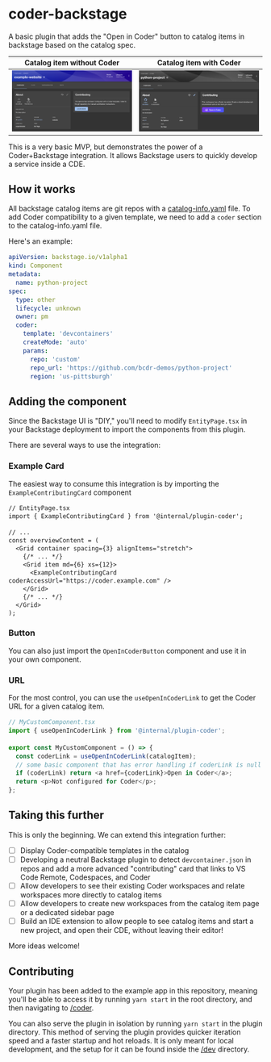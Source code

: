 # coder-backstage

A basic plugin that adds the "Open in Coder" button to catalog items in backstage based on
the catalog spec.

| Catalog item without Coder                                       | Catalog item with Coder                                    |
| ---------------------------------------------------------------- | ---------------------------------------------------------- |
| ![Screenshot without Coder](./docs/screenshot-without-coder.png) | ![Screenshot with Coder](./docs/screenshot-with-coder.png) |

This is a very basic MVP, but demonstrates the power of a Coder+Backstage integration. It allows Backstage users to quickly develop a service inside a CDE.

## How it works

All backstage catalog items are git repos with a [catalog-info.yaml](https://github.com/bcdr-demos/python-project/blob/main/catalog-info.yaml) file. To add Coder compatibility to a given template, we need to add a `coder` section to the catalog-info.yaml file.

Here's an example:

```yaml
apiVersion: backstage.io/v1alpha1
kind: Component
metadata:
  name: python-project
spec:
  type: other
  lifecycle: unknown
  owner: pm
  coder:
    template: 'devcontainers'
    createMode: 'auto'
    params:
      repo: 'custom'
      repo_url: 'https://github.com/bcdr-demos/python-project'
      region: 'us-pittsburgh'
```

## Adding the component

Since the Backstage UI is "DIY," you'll need to modify `EntityPage.tsx` in your Backstage deployment to import the components from this plugin.

There are several ways to use the integration:

### Example Card

The easiest way to consume this integration is by importing the `ExampleContributingCard` component

```tsx
// EntityPage.tsx
import { ExampleContributingCard } from '@internal/plugin-coder';

// ...
const overviewContent = (
  <Grid container spacing={3} alignItems="stretch">
    {/* ... */}
    <Grid item md={6} xs={12}>
      <ExampleContributingCard coderAccessUrl="https://coder.example.com" />
    </Grid>
    {/* ... */}
  </Grid>
);
```

### Button

You can also just import the `OpenInCoderButton` component and use it in your own component.

### URL

For the most control, you can use the `useOpenInCoderLink` to get the Coder URL for a given catalog item.

```ts
// MyCustomComponent.tsx
import { useOpenInCoderLink } from '@internal/plugin-coder';

export const MyCustomComponent = () => {
  const coderLink = useOpenInCoderLink(catalogItem);
  // some basic component that has error handling if coderLink is null
  if (coderLink) return <a href={coderLink}>Open in Coder</a>;
  return <p>Not configured for Coder</p>;
};
```

## Taking this further

This is only the beginning. We can extend this integration further:

- [ ] Display Coder-compatible templates in the catalog
- [ ] Developing a neutral Backstage plugin to detect `devcontainer.json` in repos and add a more advanced "contributing" card that links to VS Code Remote, Codespaces, and Coder
- [ ] Allow developers to see their existing Coder workspaces and relate workspaces more directly to catalog items
- [ ] Allow developers to create new workspaces from the catalog item page or a dedicated sidebar page
- [ ] Build an IDE extension to allow people to see catalog items and start a new project, and open their CDE, without leaving their editor!

More ideas welcome!

## Contributing

Your plugin has been added to the example app in this repository, meaning you'll be able to access it by running `yarn start` in the root directory, and then navigating to [/coder](http://localhost:3000/coder).

You can also serve the plugin in isolation by running `yarn start` in the plugin directory.
This method of serving the plugin provides quicker iteration speed and a faster startup and hot reloads.
It is only meant for local development, and the setup for it can be found inside the [/dev](./dev) directory.
